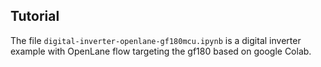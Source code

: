 ## Tutorial

The file `digital-inverter-openlane-gf180mcu.ipynb` is a digital inverter example with OpenLane flow targeting the gf180 based on google Colab.
